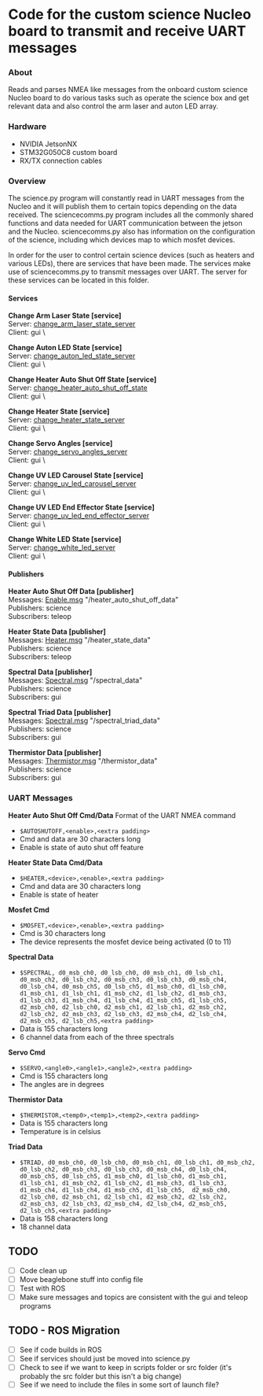 Code for the custom science Nucleo board to transmit and receive UART messages 
======================================================================================
### About
Reads and parses NMEA like messages from the onboard 
custom science Nucleo board to do various tasks such as
operate the science box and get relevant data and also
control the arm laser and auton LED array.

### Hardware
- NVIDIA JetsonNX
- STM32G050C8 custom board
- RX/TX connection cables 


### Overview
The science.py program will constantly read in UART messages from the Nucleo 
and it will publish them to certain topics depending on the data received. 
The sciencecomms.py program includes all the commonly shared functions 
and data needed for UART communication between the jetson and the Nucleo. 
sciencecomms.py also has information on the configuration of the science, 
including which devices map to which mosfet devices.

In order for the user to control certain science devices 
(such as heaters and various LEDs),
there are services that have been made.
The services make use of sciencecomms.py to transmit
messages over UART.
The server for these services can be located in this folder.

#### Services

**Change Arm Laser State [service]** \
Server: [change_arm_laser_state_server](https://github.com/umrover/mrover-ros/blob/main/scripts/science/change_arm_laser_state_server.py) \
Client: gui \

**Change Auton LED State [service]** \
Server: [change_auton_led_state_server](https://github.com/umrover/mrover-ros/blob/main/scripts/science/change_auton_led_state_server.py) \
Client: gui \

**Change Heater Auto Shut Off State [service]** \
Server: [change_heater_auto_shut_off_state](https://github.com/umrover/mrover-ros/blob/main/scripts/science/change_heater_auto_shut_off_state.py) \
Client: gui \

**Change Heater State [service]** \
Server: [change_heater_state_server](https://github.com/umrover/mrover-ros/blob/main/scripts/science/change_heater_state_server.py) \
Client: gui \

**Change Servo Angles [service]** \
Server: [change_servo_angles_server](https://github.com/umrover/mrover-ros/blob/main/scripts/science/change_servo_angles_server.py) \
Client: gui \

**Change UV LED Carousel State [service]** \
Server: [change_uv_led_carousel_server](https://github.com/umrover/mrover-ros/blob/main/scripts/science/change_uv_led_carousel_server.py) \
Client: gui \

**Change UV LED End Effector State [service]** \
Server: [change_uv_led_end_effector_server](https://github.com/umrover/mrover-ros/blob/main/scripts/science/change_uv_led_end_effector_server.py) \
Client: gui \

**Change White LED State [service]** \
Server: [change_white_led_server](https://github.com/umrover/mrover-ros/blob/main/scripts/science/change_white_led_server.py) \
Client: gui \

#### Publishers

**Heater Auto Shut Off Data [publisher]** \
Messages: [Enable.msg](https://github.com/umrover/mrover-ros/blob/main/msg/Enable.msg) "/heater_auto_shut_off_data" \
Publishers: science\
Subscribers: teleop

**Heater State Data [publisher]** \
Messages: [Heater.msg](https://github.com/umrover/mrover-ros/blob/main/msg/Heater.msg) "/heater_state_data" \
Publishers: science\
Subscribers: teleop

**Spectral Data [publisher]** \
Messages: [Spectral.msg](https://github.com/umrover/mrover-ros/blob/main/msg/Spectral.msg) "/spectral_data" \
Publishers: science \
Subscribers: gui

**Spectral Triad Data [publisher]** \
Messages: [Spectral.msg](https://github.com/umrover/mrover-ros/blob/main/msg/Spectral.msg) "/spectral_triad_data" \
Publishers: science \
Subscribers: gui

**Thermistor Data [publisher]** \
Messages: [Thermistor.msg](https://github.com/umrover/mrover-ros/blob/main/msg/Thermistor.msg) "/thermistor_data" \
Publishers: science\
Subscribers: gui

### UART Messages

**Heater Auto Shut Off Cmd/Data**
Format of the UART NMEA command
- `$AUTOSHUTOFF,<enable>,<extra padding>`
- Cmd and data are 30 characters long
- Enable is state of auto shut off feature

**Heater State Data Cmd/Data**
- `$HEATER,<device>,<enable>,<extra padding>`
- Cmd and data are 30 characters long
- Enable is state of heater

**Mosfet Cmd**
- `$MOSFET,<device>,<enable>,<extra padding>`
- Cmd is 30 characters long
- The device represents the mosfet device being activated (0 to 11)

**Spectral Data**
- `$SPECTRAL, d0_msb_ch0, d0_lsb_ch0, d0_msb_ch1, d0_lsb_ch1, d0_msb_ch2, d0_lsb_ch2, d0_msb_ch3, d0_lsb_ch3, d0_msb_ch4, d0_lsb_ch4, d0_msb_ch5, d0_lsb_ch5, d1_msb_ch0, d1_lsb_ch0, d1_msb_ch1, d1_lsb_ch1, d1_msb_ch2, d1_lsb_ch2, d1_msb_ch3, d1_lsb_ch3, d1_msb_ch4, d1_lsb_ch4, d1_msb_ch5, d1_lsb_ch5,  d2_msb_ch0, d2_lsb_ch0, d2_msb_ch1, d2_lsb_ch1, d2_msb_ch2, d2_lsb_ch2, d2_msb_ch3, d2_lsb_ch3, d2_msb_ch4, d2_lsb_ch4, d2_msb_ch5, d2_lsb_ch5,<extra padding>`
- Data is 155 characters long
- 6 channel data from each of the three spectrals

**Servo Cmd**
- `$SERVO,<angle0>,<angle1>,<angle2>,<extra padding>`
- Cmd is 155 characters long
- The angles are in degrees

**Thermistor Data**
- `$THERMISTOR,<temp0>,<temp1>,<temp2>,<extra padding>`
- Data is 155 characters long
- Temperature is in celsius

**Triad Data**
- `$TRIAD, d0_msb_ch0, d0_lsb_ch0, d0_msb_ch1, d0_lsb_ch1, d0_msb_ch2, d0_lsb_ch2, d0_msb_ch3, d0_lsb_ch3, d0_msb_ch4, d0_lsb_ch4, d0_msb_ch5, d0_lsb_ch5, d1_msb_ch0, d1_lsb_ch0, d1_msb_ch1, d1_lsb_ch1, d1_msb_ch2, d1_lsb_ch2, d1_msb_ch3, d1_lsb_ch3, d1_msb_ch4, d1_lsb_ch4, d1_msb_ch5, d1_lsb_ch5,  d2_msb_ch0, d2_lsb_ch0, d2_msb_ch1, d2_lsb_ch1, d2_msb_ch2, d2_lsb_ch2, d2_msb_ch3, d2_lsb_ch3, d2_msb_ch4, d2_lsb_ch4, d2_msb_ch5, d2_lsb_ch5,<extra padding>`
- Data is 158 characters long
- 18 channel data


## TODO
- [ ] Code clean up
- [ ] Move beaglebone stuff into config file
- [ ] Test with ROS
- [ ] Make sure messages and topics are consistent with the gui and teleop programs

## TODO - ROS Migration
- [ ] See if code builds in ROS
- [ ] See if services should just be moved into science.py
- [ ] Check to see if we want to keep in scripts folder or src folder 
(it's probably the src folder but this isn't a big change)
- [ ] See if we need to include the files in some sort of launch file?
